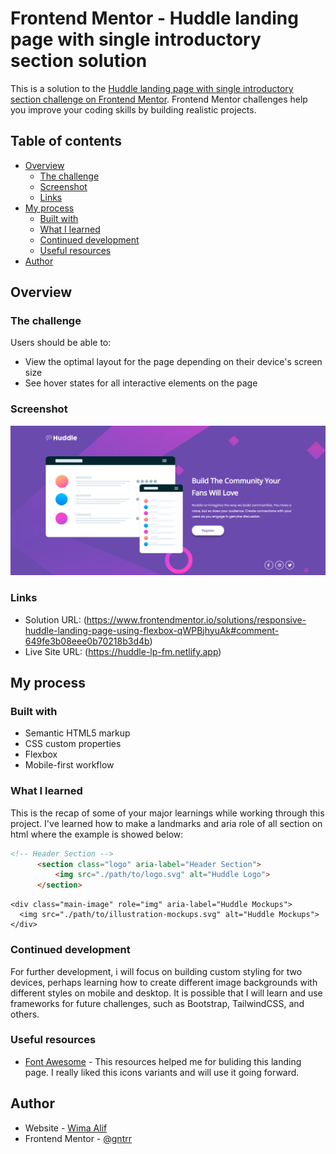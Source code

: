 # Frontend Mentor - Huddle landing page with single introductory section solution

This is a solution to the [Huddle landing page with single introductory section challenge on Frontend Mentor](https://www.frontendmentor.io/challenges/huddle-landing-page-with-a-single-introductory-section-B_2Wvxgi0). Frontend Mentor challenges help you improve your coding skills by building realistic projects. 

## Table of contents

- [Overview](#overview)
  - [The challenge](#the-challenge)
  - [Screenshot](#screenshot)
  - [Links](#links)
- [My process](#my-process)
  - [Built with](#built-with)
  - [What I learned](#what-i-learned)
  - [Continued development](#continued-development)
  - [Useful resources](#useful-resources)
- [Author](#author)

## Overview

### The challenge

Users should be able to:

- View the optimal layout for the page depending on their device's screen size
- See hover states for all interactive elements on the page

### Screenshot

![](./Screenshot.png)

### Links

- Solution URL: (https://www.frontendmentor.io/solutions/responsive-huddle-landing-page-using-flexbox-qWPBjhyuAk#comment-649fe3b08eee0b70218b3d4b)
- Live Site URL: (https://huddle-lp-fm.netlify.app)

## My process

### Built with

- Semantic HTML5 markup
- CSS custom properties
- Flexbox
- Mobile-first workflow

### What I learned

This is the recap of some of your major learnings while working through this project. I've learned how to make a landmarks and aria role of all section on html where the example is showed below:

```html
<!-- Header Section -->
      <section class="logo" aria-label="Header Section">
          <img src="./path/to/logo.svg" alt="Huddle Logo">
      </section>
```
```
<div class="main-image" role="img" aria-label="Huddle Mockups">
  <img src="./path/to/illustration-mockups.svg" alt="Huddle Mockups">
</div>
```

### Continued development

For further development, i will focus on building custom styling for two devices, perhaps learning how to create different image backgrounds with different styles on mobile and desktop. It is possible that I will learn and use frameworks for future challenges, such as Bootstrap, TailwindCSS, and others.

### Useful resources

- [Font Awesome](https://fontawesome.com/) - This resources helped me for buliding this landing page. I really liked this icons variants and will use it going forward.

## Author

- Website - [Wima Alif](https://www.wimaalif.my.id)
- Frontend Mentor - [@gntrr](https://www.frontendmentor.io/profile/gntrr)

